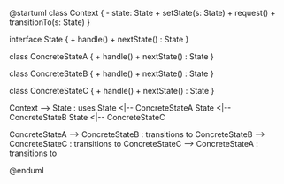 @startuml
class Context {
    - state: State
    + setState(s: State)
    + request()
    + transitionTo(s: State)
}

interface State {
    + handle()
    + nextState() : State
}

class ConcreteStateA {
    + handle()
    + nextState() : State
}

class ConcreteStateB {
    + handle()
    + nextState() : State
}

class ConcreteStateC {
    + handle()
    + nextState() : State
}

Context --> State : uses
State <|-- ConcreteStateA
State <|-- ConcreteStateB
State <|-- ConcreteStateC

ConcreteStateA --> ConcreteStateB : transitions to
ConcreteStateB --> ConcreteStateC : transitions to
ConcreteStateC --> ConcreteStateA : transitions to

@enduml

